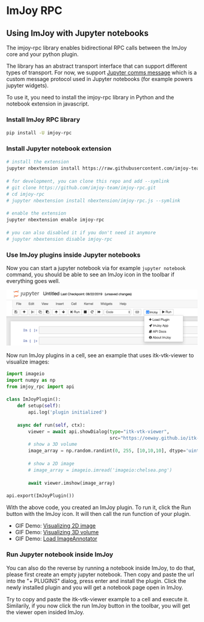 ImJoy RPC
============


## Using ImJoy with Jupyter notebooks

The imjoy-rpc library enables bidirectional RPC calls between the ImJoy core and your python plugin.

The library has an abstract transport interface that can support different types of transport. For now, we support [Jupyter comms message](https://jupyter-notebook.readthedocs.io/en/stable/comms.html) which is a custom message protocol used in Jupyter notebooks (for example powers jupyter widgets).

To use it, you need to install the imjoy-rpc library in Python and the notebook extension in javascript.

### Install ImJoy RPC library
```bash
pip install -U imjoy-rpc
```

### Install Jupyter notebook extension

```bash
# install the extension
jupyter nbextension install https://raw.githubusercontent.com/imjoy-team/imjoy-rpc/master/nbextension/imjoy-rpc.js

# for development, you can clone this repo and add --symlink
# git clone https://github.com/imjoy-team/imjoy-rpc.git
# cd imjoy-rpc
# jupyter nbextension install nbextension/imjoy-rpc.js --symlink

# enable the extension
jupyter nbextension enable imjoy-rpc

# you can also disabled it if you don't need it anymore
# jupyter nbextension disable imjoy-rpc
```

### Use ImJoy plugins inside Jupyter notebooks
Now you can start a jupyter notebook via for example `jupyter notebook` command, you should be able to see an ImJoy icon in the toolbar if everything goes well.

![imjoy in the notebook toolbar](./imjoy-toolbar.png)

Now run ImJoy plugins in a cell, see an example that uses itk-vtk-viewer to visualize images:
```python
import imageio
import numpy as np
from imjoy_rpc import api

class ImJoyPlugin():
    def setup(self):
        api.log('plugin initialized')

    async def run(self, ctx):
        viewer = await api.showDialog(type="itk-vtk-viewer",
                                      src="https://oeway.github.io/itk-vtk-viewer/?imjoy=1")
        # show a 3D volume
        image_array = np.random.randint(0, 255, [10,10,10], dtype='uint8')
        
        # show a 2D image
        # image_array = imageio.imread('imageio:chelsea.png')

        await viewer.imshow(image_array)

api.export(ImJoyPlugin())
```

With the above code, you created an ImJoy plugin. To run it, click the Run button with the ImJoy icon. It will then call the run function of your plugin.


 * GIF Demo: [Visualizing 2D image](https://ibb.co/QXR63XM)
 * GIF Demo: [Visualizing 3D volume](https://ibb.co/XDFF5bQ)
 * GIF Demo: [Load ImageAnnotator](https://ibb.co/0Zyfxkr)

### Run Jupyter notebook inside ImJoy

You can also do the reverse by running a notebook inside ImJoy, to do that, please first create an empty jupyter notebook. Then copy and paste the url into the "+ PLUGINS" dialog, press enter and install the plugin. Click the newly installed plugin and you will get a notebook page open in ImJoy. 

Try to copy and paste the itk-vtk-viewer example to a cell and execute it. Similarily, if you now click the run ImJoy button in the toolbar, you will get the viewer open insided ImJoy.
